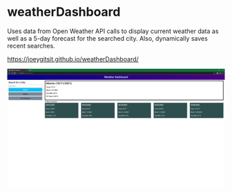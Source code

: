 # weatherDashboard

Uses data from Open Weather API calls to display current weather data as well as a 5-day forecast for the searched city. Also, dynamically saves recent searches.

https://joeygitsit.github.io/weatherDashboard/

![Screenshot](./assets/Screenshot.png)
